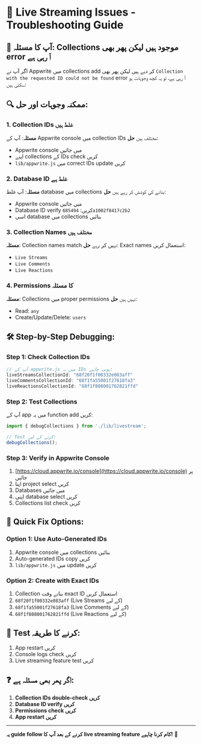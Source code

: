 # 🔧 Live Streaming Issues - Troubleshooting Guide

## 🚨 آپ کا مسئلہ: Collections موجود ہیں لیکن پھر بھی error آ رہی ہے

اگر آپ نے Appwrite میں collections add کر دیے ہیں لیکن پھر بھی `Collection with the requested ID could not be found` error آ رہی ہے، تو یہ کچھ وجوہات ہو سکتی ہیں:

## 🔍 ممکنہ وجوہات اور حل:

### 1. **Collection IDs غلط ہیں**
**مسئلہ**: آپ کے Appwrite console میں collection IDs مختلف ہیں
**حل**: 
- Appwrite console میں جائیں
- اپنے collections کے IDs check کریں  
- `lib/appwrite.js` میں correct IDs update کریں

### 2. **Database ID غلط ہے**
**مسئلہ**: آپ غلط database میں collections بنانے کی کوشش کر رہے ہیں
**حل**:
- Appwrite console میں جائیں
- Database ID verify کریں: `685494a1002f8417c2b2`
- اسی database میں collections بنائیں

### 3. **Collection Names مختلف ہیں**
**مسئلہ**: Collection names match نہیں کر رہے
**حل**: Exact names استعمال کریں:
- `Live Streams`
- `Live Comments` 
- `Live Reactions`

### 4. **Permissions کا مسئلہ**
**مسئلہ**: Collections میں proper permissions نہیں ہیں
**حل**:
- Read: `any`
- Create/Update/Delete: `users`

## 🛠️ Step-by-Step Debugging:

### Step 1: Check Collection IDs
```javascript
// آپ کے appwrite.js میں یہ IDs ہونی چاہیے:
liveStreamsCollectionId: "68f20f1f00332e083aff"
liveCommentsCollectionId: "68f1fa55001f27618fa3"  
liveReactionsCollectionId: "68f1f808001762821ffd"
```

### Step 2: Test Collections
آپ کے app میں یہ function add کریں:

```javascript
import { debugCollections } from './lib/livestream';

// Test کرنے کے لیے:
debugCollections();
```

### Step 3: Verify in Appwrite Console
1. [https://cloud.appwrite.io/console](https://cloud.appwrite.io/console) پر جائیں
2. اپنا project select کریں
3. Databases میں جائیں
4. اپنی database select کریں
5. Collections list check کریں

## 🚀 Quick Fix Options:

### Option 1: Use Auto-Generated IDs
1. Appwrite console میں collections بنائیں
2. Auto-generated IDs copy کریں
3. `lib/appwrite.js` میں update کریں

### Option 2: Create with Exact IDs
1. Collection بناتے وقت exact ID استعمال کریں
2. `68f20f1f00332e083aff` (Live Streams کے لیے)
3. `68f1fa55001f27618fa3` (Live Comments کے لیے)
4. `68f1f808001762821ffd` (Live Reactions کے لیے)

## 📱 Test کرنے کا طریقہ:

1. App restart کریں
2. Console logs check کریں
3. Live streaming feature test کریں

## ❓ اگر پھر بھی مسئلہ ہے:

1. **Collection IDs double-check کریں**
2. **Database ID verify کریں** 
3. **Permissions check کریں**
4. **App restart کریں**

---

**یہ guide follow کرنے کے بعد آپ کا live streaming feature کام کرنا چاہیے!** 🎉

